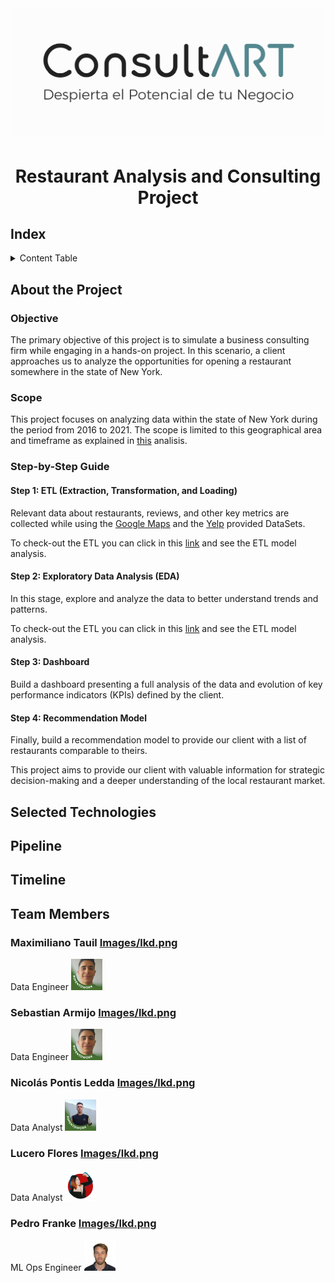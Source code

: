 # <p align="center"> <img src="Images/Logo2.png" alt="Texto Alternativo" width="800"/> </p>

# <h1 align=center> **Restaurant Analysis and Consulting Project** </h1>

## Index

<details>
  <summary>Content Table</summary>
  <ol>
    <li><a href="#Index">Index</a></li>
    <li><a href="#about-the-project">About the Project</a></li>
    <li><a href="#selected-technologies">Selected Technologies</a></li>
    <li><a href="#Pipeline">Project Pipeline</a></li>
    <li><a href="#Timeline">Project Timeline</a></li>
    <li><a href="#team-members">Team Members</a></li>
  </ol>
</details>

## About the Project

### Objective

The primary objective of this project is to simulate a business consulting firm while engaging in a hands-on project. In this scenario, a client approaches us to analyze the opportunities for opening a restaurant somewhere in the state of New York.

### Scope

This project focuses on analyzing data within the state of New York during the period from 2016 to 2021. The scope is limited to this geographical area and timeframe as explained in [this](link) analisis.

### Step-by-Step Guide

#### Step 1: ETL (Extraction, Transformation, and Loading)

Relevant data about restaurants, reviews, and other key metrics are collected while using the [Google Maps](https://drive.google.com/drive/folders/1Wf7YkxA0aHI3GpoHc9Nh8_scf5BbD4DA) and the [Yelp](https://drive.google.com/drive/folders/1TI-SsMnZsNP6t930olEEWbBQdo_yuIZF) provided DataSets.

To check-out the ETL you can click in this [link](/Data%20Engineering/) and see the ETL model analysis.

#### Step 2: Exploratory Data Analysis (EDA)

In this stage, explore and analyze the data to better understand trends and patterns.

To check-out the ETL you can click in this [link](/Data%20Analysis/) and see the ETL model analysis.

#### Step 3: Dashboard

Build a dashboard presenting a full analysis of the data and evolution of key performance indicators (KPIs) defined by the client.

#### Step 4: Recommendation Model

Finally, build a recommendation model to provide our client with a list of restaurants comparable to theirs.

This project aims to provide our client with valuable information for strategic decision-making and a deeper understanding of the local restaurant market.

## Selected Technologies



## Pipeline



## Timeline



## Team Members

### Maximiliano Tauil [Images/lkd.png](https://www.linkedin.com/in/maximiliano-tauil-3a0010252/)
Data Engineer
<img src="Images/Maxi.jpeg" alt="Texto Alternativo" width="50"/>

### Sebastian Armijo [Images/lkd.png](https://www.linkedin.com/in/maximiliano-tauil-3a0010252/)
Data Engineer
<img src="Images/Maxi.jpeg" alt="Texto Alternativo" width="50"/>

### Nicolás Pontis Ledda [Images/lkd.png](https://www.linkedin.com/in/nicol%C3%A1s-pontis-ledda-8a8083197/)
Data Analyst
<img src="Images/Nico.jpeg" alt="Texto Alternativo" width="50"/>

### Lucero Flores [Images/lkd.png](https://www.linkedin.com/in/lucerofa/)
Data Analyst
<img src="Images/Lucero.jpeg" alt="Texto Alternativo" width="50"/>

### Pedro Franke [Images/lkd.png](https://www.linkedin.com/in/pedro-franke/)
ML Ops Engineer
<img src="Images/Pedro.jpeg" alt="Texto Alternativo" width="50"/>

